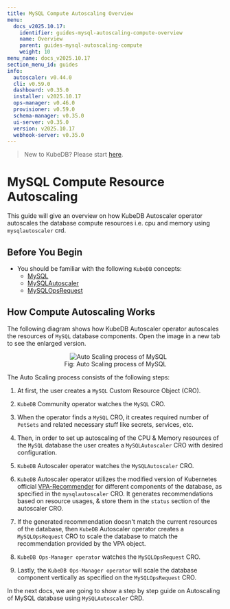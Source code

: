 ```yaml
---
title: MySQL Compute Autoscaling Overview
menu:
  docs_v2025.10.17:
    identifier: guides-mysql-autoscaling-compute-overview
    name: Overview
    parent: guides-mysql-autoscaling-compute
    weight: 10
menu_name: docs_v2025.10.17
section_menu_id: guides
info:
  autoscaler: v0.44.0
  cli: v0.59.0
  dashboard: v0.35.0
  installer: v2025.10.17
  ops-manager: v0.46.0
  provisioner: v0.59.0
  schema-manager: v0.35.0
  ui-server: v0.35.0
  version: v2025.10.17
  webhook-server: v0.35.0
---
```


> New to KubeDB? Please start [here](/docs/v2025.10.17/README).

# MySQL Compute Resource Autoscaling

This guide will give an overview on how KubeDB Autoscaler operator autoscales the database compute resources i.e. cpu and memory using `mysqlautoscaler` crd.

## Before You Begin

- You should be familiar with the following `KubeDB` concepts:
  - [MySQL](/docs/v2025.10.17/guides/mysql/concepts/mysqldatabase)
  - [MySQLAutoscaler](/docs/v2025.10.17/guides/mysql/concepts/autoscaler)
  - [MySQLOpsRequest](/docs/v2025.10.17/guides/mysql/concepts/opsrequest)

## How Compute Autoscaling Works

The following diagram shows how KubeDB Autoscaler operator autoscales the resources of `MySQL` database components. Open the image in a new tab to see the enlarged version.

<figure align="center">
  <img alt="Auto Scaling process of MySQL" src="/docs/v2025.10.17/guides/mysql/autoscaler/compute/overview/images/compute-autoscaling.jpg">
<figcaption align="center">Fig: Auto Scaling process of MySQL</figcaption>
</figure>

The Auto Scaling process consists of the following steps:

1. At first, the user creates a `MySQL` Custom Resource Object (CRO).

2. `KubeDB` Community operator watches the `MySQL` CRO.

3. When the operator finds a `MySQL` CRO, it creates required number of `PetSets` and related necessary stuff like secrets, services, etc.

4. Then, in order to set up autoscaling of the CPU & Memory resources of the `MySQL` database the user creates a `MySQLAutoscaler` CRO with desired configuration.

5. `KubeDB` Autoscaler operator watches the `MySQLAutoscaler` CRO.

6. `KubeDB` Autoscaler operator utilizes the modified version of Kubernetes official [VPA-Recommender](https://github.com/kubernetes/autoscaler/tree/master/vertical-pod-autoscaler/pkg) for different components of the database, as specified in the `mysqlautoscaler` CRO.
It generates recommendations based on resource usages, & store them in the `status` section of the autoscaler CRO.

7. If the generated recommendation doesn't match the current resources of the database, then `KubeDB` Autoscaler operator creates a `MySQLOpsRequest` CRO to scale the database to match the recommendation provided by the VPA object.

8. `KubeDB Ops-Manager operator` watches the `MySQLOpsRequest` CRO.

9. Lastly, the `KubeDB Ops-Manager operator` will scale the database component vertically as specified on the `MySQLOpsRequest` CRO.

In the next docs, we are going to show a step by step guide on Autoscaling of MySQL database using `MySQLAutoscaler` CRD.
